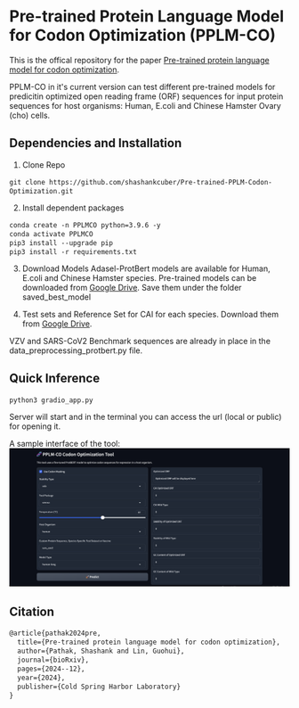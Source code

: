 
# Pre-trained Protein Language Model for Codon Optimization (PPLM-CO)

This is the offical repository for the paper [Pre-trained protein language model for codon optimization](https://www.biorxiv.org/content/10.1101/2024.12.12.628267v1). 

PPLM-CO in it's current version can test different pre-trained models for predicitin optimized open reading frame (ORF) sequences for input protein sequences for host organisms: Human, E.coli and Chinese Hamster Ovary (cho) cells.

## Dependencies and Installation
1. Clone Repo
```
git clone https://github.com/shashankcuber/Pre-trained-PPLM-Codon-Optimization.git
```
2. Install dependent packages
```
conda create -n PPLMCO python=3.9.6 -y
conda activate PPLMCO
pip3 install --upgrade pip
pip3 install -r requirements.txt
```
3. Download Models 
Adasel-ProtBert models are available for Human, E.coli and Chinese Hamster species.
Pre-trained models can be downloaded from [Google Drive]().
Save them under the folder saved_best_model

4. Test sets and Reference Set for CAI for each species.
Download them from [Google Drive]().

VZV and SARS-CoV2 Benchmark sequences are already in place in the data_preprocessing_protbert.py file.

## Quick Inference 
```
python3 gradio_app.py
```
Server will start and in the terminal you can access the url (local or public) for opening it. 

A sample interface of the tool:
![](./assets/Inteface-PPLM-CO-Tool.png)

## Citation
```
@article{pathak2024pre,
  title={Pre-trained protein language model for codon optimization},
  author={Pathak, Shashank and Lin, Guohui},
  journal={bioRxiv},
  pages={2024--12},
  year={2024},
  publisher={Cold Spring Harbor Laboratory}
}
```



